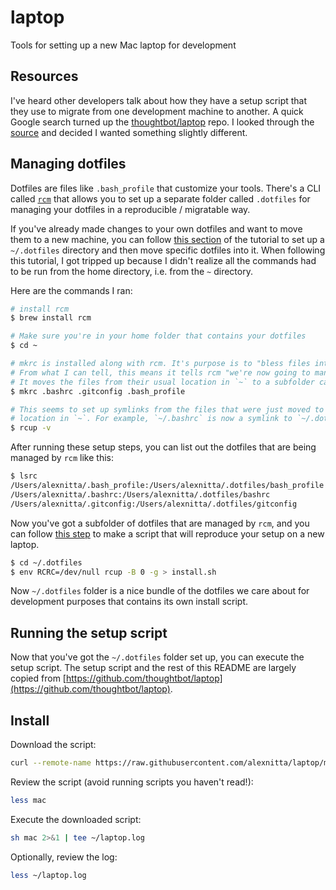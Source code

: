 # laptop

Tools for setting up a new Mac laptop for development

## Resources

I've heard other developers talk about how they have a setup script that they use to migrate from one development machine to another. A quick Google search turned up the [thoughtbot/laptop](https://github.com/thoughtbot/laptop) repo. I looked through the [source](https://github.com/thoughtbot/laptop/blob/main/mac) and decided I wanted something slightly different.

## Managing dotfiles

Dotfiles are files like `.bash_profile` that customize your tools. There's a CLI called [`rcm`](https://github.com/thoughtbot/rcm) that allows you to set up a separate folder called `.dotfiles` for managing your dotfiles in a reproducible / migratable way.

If you've already made changes to your own dotfiles and want to move them to a new machine, you can follow [this section](http://thoughtbot.github.io/rcm/rcm.7.html#QUICK_START_FOR_EMPTY_DOTFILES_DIRECTORIES) of the tutorial to set up a `~/.dotfiles` directory and then move specific dotfiles into it. When following this tutorial, I got tripped up because I didn't realize all the commands had to be run from the home directory, i.e. from the `~` directory.

Here are the commands I ran:

```bash
# install rcm
$ brew install rcm

# Make sure you're in your home folder that contains your dotfiles
$ cd ~

# mkrc is installed along with rcm. It's purpose is to "bless files into a dotfiles managed by rcm."
# From what I can tell, this means it tells rcm "we're now going to manage these specific dotfiles."
# It moves the files from their usual location in `~` to a subfolder called `~/.dotfiles`.
$ mkrc .bashrc .gitconfig .bash_profile

# This seems to set up symlinks from the files that were just moved to `~/.dotfiles` to their original
# location in `~`. For example, `~/.bashrc` is now a symlink to `~/.dotfiles/.bashrc`.
$ rcup -v
```

After running these setup steps, you can list out the dotfiles that are being managed by `rcm` like this:

```bash
$ lsrc
/Users/alexnitta/.bash_profile:/Users/alexnitta/.dotfiles/bash_profile
/Users/alexnitta/.bashrc:/Users/alexnitta/.dotfiles/bashrc
/Users/alexnitta/.gitconfig:/Users/alexnitta/.dotfiles/gitconfig
```

Now you've got a subfolder of dotfiles that are managed by `rcm`, and you can follow [this step](http://thoughtbot.github.io/rcm/rcm.7.html#STANDALONE_INSTALLATION_SCRIPT) to make a script that will reproduce your setup on a new laptop.

```bash
$ cd ~/.dotfiles
$ env RCRC=/dev/null rcup -B 0 -g > install.sh
```

Now `~/.dotfiles` folder is a nice bundle of the dotfiles we care about for development purposes that contains its own install script.

## Running the setup script

Now that you've got the `~/.dotfiles` folder set up, you can execute the setup script. The setup script and the rest of this README are largely copied from [https://github.com/thoughtbot/laptop](https://github.com/thoughtbot/laptop).

## Install

Download the script:

```sh
curl --remote-name https://raw.githubusercontent.com/alexnitta/laptop/main/mac
```

Review the script (avoid running scripts you haven't read!):

```sh
less mac
```

Execute the downloaded script:

```sh
sh mac 2>&1 | tee ~/laptop.log
```

Optionally, review the log:

```sh
less ~/laptop.log
```
